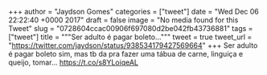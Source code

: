 
+++
author = "Jaydson Gomes"
categories = ["tweet"]
date = "Wed Dec 06 22:22:40 +0000 2017"
draft = false
image = "No media found for this Tweet"
slug = "0728604ccac00906f697080d2be042fb43736881"
tags = ["tweet"]
title = """Ser adulto é pagar boleto..."""
tweet = true
tweet_url = "https://twitter.com/jaydson/status/938534179427569664"
+++
Ser adulto é pagar boleto sim, mas tb da pra fazer uma tábua de carne, linguiça e queijo, tomar… https://t.co/s8YLoiqeAL
